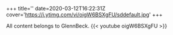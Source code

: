 +++
title=''
date=2020-03-12T16:22:31Z
cover='https://i.ytimg.com/vi/oigW6BSXgFU/sddefault.jpg'
+++

All content belongs to GlennBeck.
{{< youtube oigW6BSXgFU >}}
